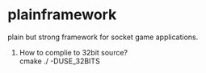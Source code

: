 plainframework
==============

plain but strong framework for socket game applications.

1. How to complie to 32bit source?  
   cmake ./ -DUSE_32BITS
